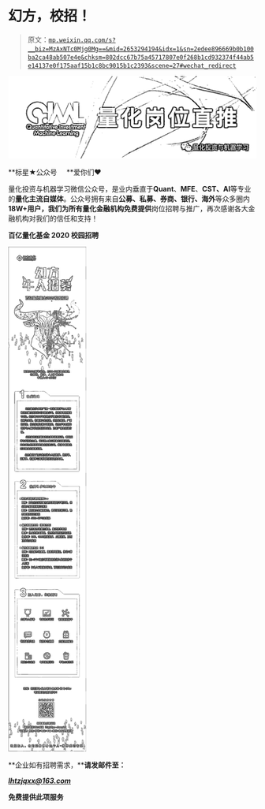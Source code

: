 # 幻方，校招！

> 原文：[`mp.weixin.qq.com/s?__biz=MzAxNTc0Mjg0Mg==&mid=2653294194&idx=1&sn=2edee896669b0b100ba2ca48ab507e4e&chksm=802dcc67b75a45717807e0f268b1cd932374f44ab5e14137e0f175aaf15b1c8bc9015b1c2393&scene=27#wechat_redirect`](http://mp.weixin.qq.com/s?__biz=MzAxNTc0Mjg0Mg==&mid=2653294194&idx=1&sn=2edee896669b0b100ba2ca48ab507e4e&chksm=802dcc67b75a45717807e0f268b1cd932374f44ab5e14137e0f175aaf15b1c8bc9015b1c2393&scene=27#wechat_redirect)

![](img/247594ba6833408941f5f7b4180369cc.png)

**标星★公众号     **爱你们♥

量化投资与机器学习微信公众号，是业内垂直于**Quant**、**MFE**、**CST、AI**等专业的**量化主流自媒体**。公众号拥有来自**公募、私募、券商、银行、海外**等众多圈内**18W+**用户，我们为所有量化金融机构**免费提供**岗位招聘与推广，再次感谢各大金融机构对我们的信任和支持！

**百亿量化基金 2020 校园招聘**

![](img/0fab64d37ecc03dd3c913a2f40791dba.png)

**企业如有招聘需求，****请发邮件至：**

***lhtzjqxx@163.com***

**免费提供此项服务**